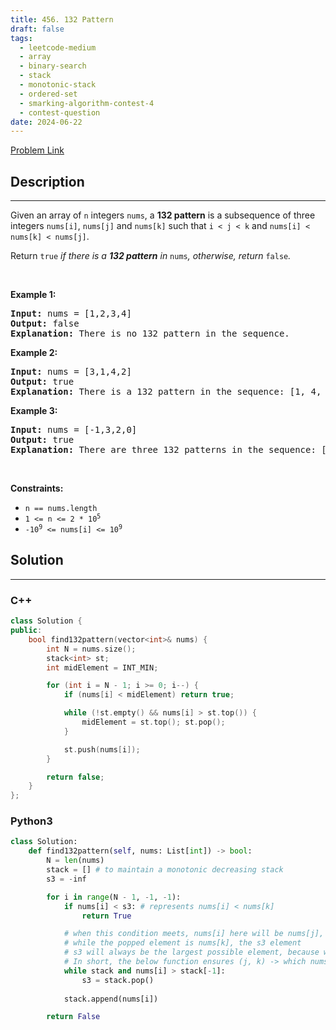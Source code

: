 ```yaml
---
title: 456. 132 Pattern
draft: false
tags: 
  - leetcode-medium
  - array
  - binary-search
  - stack
  - monotonic-stack
  - ordered-set
  - smarking-algorithm-contest-4
  - contest-question
date: 2024-06-22
---
```


[Problem Link](https://leetcode.com/problems/132-pattern/)

## Description

---
<p>Given an array of <code>n</code> integers <code>nums</code>, a <strong>132 pattern</strong> is a subsequence of three integers <code>nums[i]</code>, <code>nums[j]</code> and <code>nums[k]</code> such that <code>i &lt; j &lt; k</code> and <code>nums[i] &lt; nums[k] &lt; nums[j]</code>.</p>

<p>Return <code>true</code><em> if there is a <strong>132 pattern</strong> in </em><code>nums</code><em>, otherwise, return </em><code>false</code><em>.</em></p>

<p>&nbsp;</p>
<p><strong class="example">Example 1:</strong></p>

<pre>
<strong>Input:</strong> nums = [1,2,3,4]
<strong>Output:</strong> false
<strong>Explanation:</strong> There is no 132 pattern in the sequence.
</pre>

<p><strong class="example">Example 2:</strong></p>

<pre>
<strong>Input:</strong> nums = [3,1,4,2]
<strong>Output:</strong> true
<strong>Explanation:</strong> There is a 132 pattern in the sequence: [1, 4, 2].
</pre>

<p><strong class="example">Example 3:</strong></p>

<pre>
<strong>Input:</strong> nums = [-1,3,2,0]
<strong>Output:</strong> true
<strong>Explanation:</strong> There are three 132 patterns in the sequence: [-1, 3, 2], [-1, 3, 0] and [-1, 2, 0].
</pre>

<p>&nbsp;</p>
<p><strong>Constraints:</strong></p>

<ul>
	<li><code>n == nums.length</code></li>
	<li><code>1 &lt;= n &lt;= 2 * 10<sup>5</sup></code></li>
	<li><code>-10<sup>9</sup> &lt;= nums[i] &lt;= 10<sup>9</sup></code></li>
</ul>


## Solution

---
### C++
``` cpp title='132-pattern'
class Solution {
public:
    bool find132pattern(vector<int>& nums) {
        int N = nums.size();
        stack<int> st;
        int midElement = INT_MIN;

        for (int i = N - 1; i >= 0; i--) {
            if (nums[i] < midElement) return true;

            while (!st.empty() && nums[i] > st.top()) {
                midElement = st.top(); st.pop();
            }

            st.push(nums[i]);
        }

        return false;
    }
};
```
### Python3
``` py title='132-pattern'
class Solution:
    def find132pattern(self, nums: List[int]) -> bool:
        N = len(nums)
        stack = [] # to maintain a monotonic decreasing stack
        s3 = -inf

        for i in range(N - 1, -1, -1):
            if nums[i] < s3: # represents nums[i] < nums[k]
                return True

            # when this condition meets, nums[i] here will be nums[j], the third element
            # while the popped element is nums[k], the s3 element
            # s3 will always be the largest possible element, because when a smaller element is encountered, the answer would have already been returned
            # In short, the below function ensures (j, k) -> which nums[j] > nums[k]
            while stack and nums[i] > stack[-1]:
                s3 = stack.pop()
            
            stack.append(nums[i])

        return False
```

